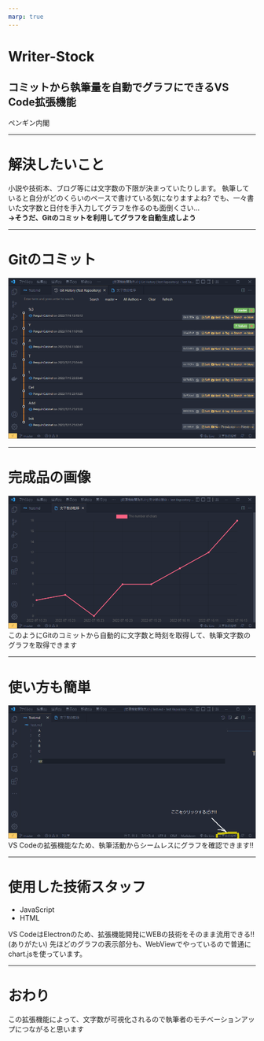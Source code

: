 ```yaml
---
marp: true
---
```

# Writer-Stock
## コミットから執筆量を自動でグラフにできるVS Code拡張機能
ペンギン内閣

---
# 解決したいこと
小説や技術本、ブログ等には文字数の下限が決まっていたりします。
執筆していると自分がどのくらいのペースで書けている気になりますよね?
でも、一々書いた文字数と日付を手入力してグラフを作るのも面倒くさい…
<br>
**→そうだ、Gitのコミットを利用してグラフを自動生成しよう**

---
# Gitのコミット
![height:570](img5.png)

---
# 完成品の画像
![height:440](img3.png)
このようにGitのコミットから自動的に文字数と時刻を取得して、執筆文字数のグラフを取得できます

---
# 使い方も簡単

![height:400](img4.png)
VS Codeの拡張機能なため、執筆活動からシームレスにグラフを確認できます!!

---
# 使用した技術スタッフ
* JavaScript
* HTML

VS CodeはElectronのため、拡張機能開発にWEBの技術をそのまま流用できる!!(ありがたい)
先ほどのグラフの表示部分も、WebViewでやっているので普通にchart.jsを使っています。

---
# おわり
この拡張機能によって、文字数が可視化されるので執筆者のモチベーションアップにつながると思います
